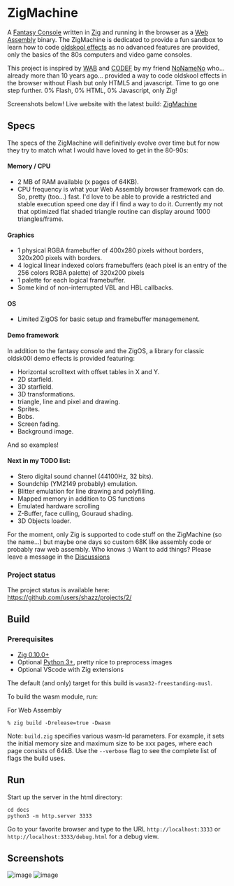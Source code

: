 # ZigMachine

A [Fantasy Console](https://en.wikipedia.org/wiki/Fantasy_video_game_console) written in [Zig](https://ziglang.org/) and running in the browser as a [Web Assembly](https://webassembly.org/) binary. The ZigMachine is dedicated to provide a fun sandbox to learn how to code [oldskool effects](https://www.pouet.net) as no advanced features are provided, only the basics of the 80s computers and video game consoles.

This project is inspired by [WAB](https://wab.com) and [CODEF](https://codef.santo.fr) by my friend [NoNameNo](https://github.com/N0NameN0) who... already more than 10 years ago... provided a way to code oldskool effects in the browser without Flash but only HTML5 and javascript. Time to go one step further. 0% Flash, 0% HTML, 0% Javascript, only Zig!

Screenshots below! Live website with the latest build: [ZigMachine](https://shazz.github.io/ZigMachine/)

## Specs

The specs of the ZigMachine will definitively evolve over time but for now they try to match what I would have loved to get in the 80-90s:

#### Memory / CPU

- 2 MB of RAM available (x pages of 64KB).
- CPU frequency is what your Web Assembly browser framework can do. So, pretty (too...) fast. I'd love to be able to provide a restricted and stable execution speed one day if I find a way to do it. Currently my not that optimized flat shaded triangle routine can display around 1000 triangles/frame.

#### Graphics

- 1 physical RGBA framebuffer of 400x280 pixels without borders, 320x200 pixels with borders.
- 4 logical linear indexed colors framebuffers (each pixel is an entry of the 256 colors RGBA palette) of 320x200 pixels
- 1 palette for each logical framebuffer.
- Some kind of non-interrupted VBL and HBL callbacks.

#### OS

- Limited ZigOS for basic setup and framebuffer managemenent.

#### Demo framework

In addition to the fantasy console and the ZigOS, a library for classic oldsk00l demo effects is provided featuring:

- Horizontal scrolltext with offset tables in X and Y.
- 2D starfield.
- 3D starfield.
- 3D transformations.
- triangle, line and pixel and drawing.
- Sprites.
- Bobs.
- Screen fading.
- Background image.

And so examples!

#### Next in my TODO list:

- Stero digital sound channel (44100Hz, 32 bits).
- Soundchip (YM2149 probably) emulation.
- Blitter emulation for line drawing and polyfilling.
- Mapped memory in addition to OS functions
- Emulated hardware scrolling
- Z-Buffer, face culling, Gouraud shading.
- 3D Objects loader.

For the moment, only Zig is supported to code stuff on the ZigMachine (so the name...) but maybe one days so custom 68K like assembly code or probably raw web assembly. Who knows :) Want to add things? Please leave a message in the [Discussions](https://github.com/shazz/ZigMachine/discussions)

### Project status

The project status is available here: https://github.com/users/shazz/projects/2/

## Build

### Prerequisites

- [Zig 0.10.0+ ](https://github.com/ziglang/zig/wiki/Install-Zig-from-a-Package-Manager)
- Optional [Python 3+](https://www.python.org/downloads/), pretty nice to preprocess images
- Optional VScode with Zig extensions

The default (and only) target for this build is `wasm32-freestanding-musl`.

To build the wasm module, run:

For Web Assembly

```shell
% zig build -Drelease=true -Dwasm
```

Note: `build.zig` specifies various wasm-ld parameters. For example, it sets the initial memory size and maximum size to be xxx pages, where each page consists of 64kB. Use the `--verbose` flag to see the complete list of flags the build uses.

## Run

Start up the server in the html directory:

```shell
cd docs
python3 -m http.server 3333
```

Go to your favorite browser and type to the URL `http://localhost:3333` or `http://localhost:3333/debug.html` for a debug view.

## Screenshots

![image](https://user-images.githubusercontent.com/604708/211934422-c38a40db-cdcb-48a3-9c7b-016d1e4fbe04.png) ![image](https://user-images.githubusercontent.com/604708/211934911-e95d1c98-2d77-4c42-99a6-9e7a7b51ed3e.png)
